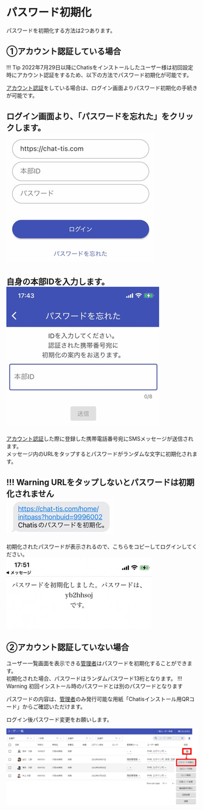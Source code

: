 # パスワード初期化

パスワードを初期化する方法は2つあります。  

## ①アカウント認証している場合

<!--SMS認証 or アカウント認証 or 電話番号認証 表記ゆれが激しいので要統一　
ユーザー or メンバー　部屋 or グループ or ルーム

用語一覧作る？
2022.9.8 emura-->

!!! Tip
    2022年7月29日以降にChatisをインストールしたユーザー様は初回設定時にアカウント認証をするため、以下の方法でパスワード初期化が可能です。

[アカウント認証](sms.md)をしている場合は、ログイン画面よりパスワード初期化の手続きが可能です。  

ログイン画面より、「パスワードを忘れた」をクリックします。  
![Screenshot](img/password2.jpg)  
---
自身の本部IDを入力します。  
![Screenshot](img/password3.jpg)  
---
[アカウント認証](sms.md)した際に登録した携帯電話番号宛にSMSメッセージが送信されます。  
メッセージ内のURLをタップするとパスワードがランダムな文字に初期化されます。  

!!! Warning
    URLをタップしないとパスワードは初期化されません  
![Screenshot](img/password4.jpg)  
---
初期化されたパスワードが表示されるので、こちらをコピーしてログインしてください。  
![Screenshot](img/password5.jpg)  

## ②アカウント認証していない場合

ユーザー一覧画面を表示できる[管理者](admin.md)はパスワードを初期化することができます。  
初期化された場合、パスワードはランダムパスワード13桁となります。
!!! Warning
    初回インストール時のパスワードとは別のパスワードとなります  

パスワードの内容は、[管理者](admin.md)のみ発行可能な用紙「Chatisインストール用QRコード」からご確認いただけます。  

ログイン後パスワード変更をお願いします。  
<!--1の方法だと初期化されたパスワードでログインすると勝手にパスワード変更画面が出てくる？
2の方法だと出てこない？ 2022.9.8 emura-->
![Screenshot](img/password1.jpg)  
